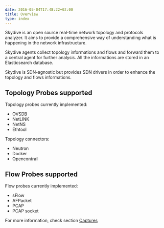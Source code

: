 ```yaml
---
date: 2016-05-04T17:48:22+02:00
title: Overview
type: index
---
```


Skydive is an open source real-time network topology and protocols analyzer.
It aims to provide a comprehensive way of understanding what is happening in
the network infrastructure.

Skydive agents collect topology informations and flows and forward them to a
central agent for further analysis. All the informations are stored in an
Elasticsearch database.

Skydive is SDN-agnostic but provides SDN drivers in order to enhance the
topology and flows informations.

## Topology Probes supported

Topology probes currently implemented:

* OVSDB
* NetLINK
* NetNS
* Ethtool

Topology connectors:

* Neutron
* Docker
* Opencontrail

## Flow Probes supported

Flow probes currently implemented:

* sFlow
* AFPacket
* PCAP
* PCAP socket

For more information, check section [Captures](/api/captures)
